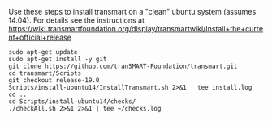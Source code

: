 Use these steps to install transmart on a "clean" ubuntu system (assumes 14.04).
For details see the instructions at
https://wiki.transmartfoundation.org/display/transmartwiki/Install+the+current+official+release

    sudo apt-get update
    sudo apt-get install -y git
    git clone https://github.com/tranSMART-Foundation/transmart.git
    cd transmart/Scripts
    git checkout release-19.0
    Scripts/install-ubuntu14/InstallTransmart.sh 2>&1 | tee install.log
    cd ..
    cd Scripts/install-ubuntu14/checks/
    ./checkAll.sh 2>&1 2>&1 | tee ~/checks.log

